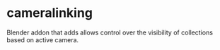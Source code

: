 # cameralinking
Blender addon that adds allows control over the visibility of collections based on active camera.
